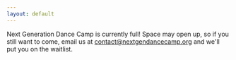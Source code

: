 ```yaml
---
layout: default
---
```


Next Generation Dance Camp is currently full!  Space may open up, so if  you still want to come, email us at contact@nextgendancecamp.org and we'll put you on the waitlist.
